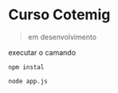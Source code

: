 # Curso Cotemig

> em desenvolvimento

executar o camando

```
npm instal
```

```
node app.js
```

